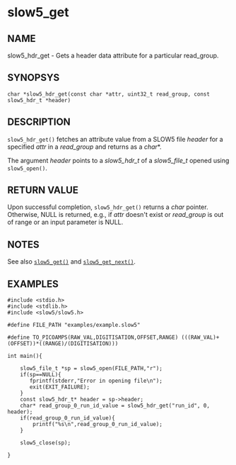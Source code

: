 # slow5_get

## NAME

slow5_hdr_get - Gets a header data attribute for a particular read_group.

## SYNOPSYS

`char *slow5_hdr_get(const char *attr, uint32_t read_group, const slow5_hdr_t *header)`

## DESCRIPTION
`slow5_hdr_get()` fetches an attribute value from a SLOW5 file *header* for a specified *attr* in a *read_group* and returns as a *char**.

The argument *header* points to a *slow5_hdr_t* of a *slow5_file_t* opened using `slow5_open()`.

## RETURN VALUE
Upon successful completion, `slow5_hdr_get()` returns a *char* pointer. Otherwise, NULL is returned, e.g., if *attr* doesn't exist or *read_group* is out of range or an input parameter is NULL. 

## NOTES
See also [`slow5_get()`](slow5_open.md) and [`slow5_get_next()`](slow5_get_next.md).

## EXAMPLES

```
#include <stdio.h>
#include <stdlib.h>
#include <slow5/slow5.h>

#define FILE_PATH "examples/example.slow5"

#define TO_PICOAMPS(RAW_VAL,DIGITISATION,OFFSET,RANGE) (((RAW_VAL)+(OFFSET))*((RANGE)/(DIGITISATION)))

int main(){

    slow5_file_t *sp = slow5_open(FILE_PATH,"r");
    if(sp==NULL){
       fprintf(stderr,"Error in opening file\n");
       exit(EXIT_FAILURE);
    }
    const slow5_hdr_t* header = sp->header;
    char* read_group_0_run_id_value = slow5_hdr_get("run_id", 0, header);
    if(read_group_0_run_id_value){
        printf("%s\n",read_group_0_run_id_value);
    }

    slow5_close(sp);

}
```
